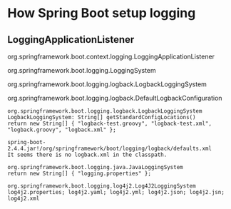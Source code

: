 # How Spring Boot setup logging

## LoggingApplicationListener

org.springframework.boot.context.logging.LoggingApplicationListener

org.springframework.boot.logging.LoggingSystem

org.springframework.boot.logging.logback.LogbackLoggingSystem

org.springframework.boot.logging.logback.DefaultLogbackConfiguration

```
org.springframework.boot.logging.logback.LogbackLoggingSystem
LogbackLoggingSystem: String[] getStandardConfigLocations()
return new String[] { "logback-test.groovy", "logback-test.xml", "logback.groovy", "logback.xml" };

spring-boot-2.4.4.jar!/org/springframework/boot/logging/logback/defaults.xml
It seems there is no logback.xml in the classpath.

org.springframework.boot.logging.java.JavaLoggingSystem
return new String[] { "logging.properties" };

org.springframework.boot.logging.log4j2.Log4J2LoggingSystem
log4j2.properties; log4j2.yaml; log4j2.yml; log4j2.json; log4j2.jsn; log4j2.xml
```
